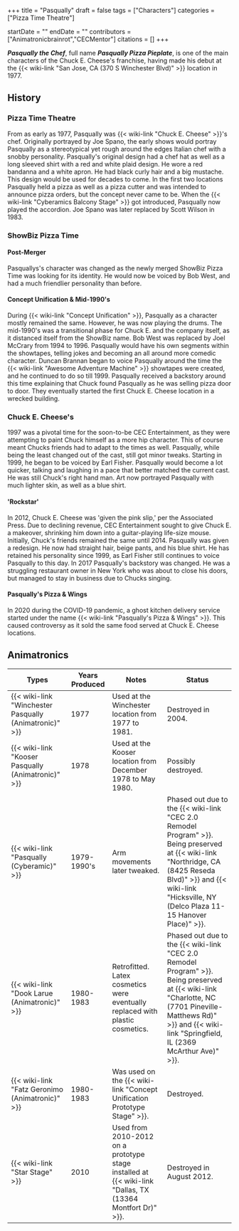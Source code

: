 +++
title = "Pasqually"
draft = false
tags = ["Characters"]
categories = ["Pizza Time Theatre"]


startDate = ""
endDate = ""
contributors = ["Animatronicbrainrot","CECMentor"]
citations = []
+++

***Pasqually the Chef***, full name ***Pasqually Pizza Pieplate***, is one of the main characters of the Chuck E. Cheese's franchise, having made his debut at the {{< wiki-link "San Jose, CA (370 S Winchester Blvd)" >}} location in 1977.

## History

### Pizza Time Theatre

From as early as 1977, Pasqually was {{< wiki-link "Chuck E. Cheese" >}}'s chef. Originally portrayed by Joe Spano, the early shows would portray Pasqually as a stereotypical yet rough around the edges Italian chef with a snobby personality. Pasqually's original design had a chef hat as well as a long sleeved shirt with a red and white plaid design. He wore a red bandanna and a white apron. He had black curly hair and a big mustache. This design would be used for decades to come. In the first two locations Pasqually held a pizza as well as a pizza cutter and was intended to announce pizza orders, but the concept never came to be. When the {{< wiki-link "Cyberamics Balcony Stage" >}} got introduced, Pasqually now played the accordion. Joe Spano was later replaced by Scott Wilson in 1983.

### ShowBiz Pizza Time

#### Post-Merger

Pasquallys's character was changed as the newly merged ShowBiz Pizza Time was looking for its identity. He would now be voiced by Bob West, and had a much friendlier personality than before.

#### Concept Unification &amp; Mid-1990's

During {{< wiki-link "Concept Unification" >}}, Pasqually as a character mostly remained the same. However, he was now playing the drums. The mid-1990's was a transitional phase for Chuck E. and the company itself, as it distanced itself from the ShowBiz name. Bob West was replaced by Joel McCrary from 1994 to 1996. Pasqually would have his own segments within the showtapes, telling jokes and becoming an all around more comedic character. Duncan Brannan began to voice Pasqually around the time the {{< wiki-link "Awesome Adventure Machine" >}} showtapes were created, and he continued to do so till 1999. Pasqually received a backstory around this time explaining that Chuck found Pasqually as he was selling pizza door to door. They eventually started the first Chuck E. Cheese location in a wrecked building.

### Chuck E. Cheese's

1997 was a pivotal time for the soon-to-be CEC Entertainment, as they were attempting to paint Chuck himself as a more hip character. This of course meant Chucks friends had to adapt to the times as well. Pasqually, while being the least changed out of the cast, still got minor tweaks. Starting in 1999, he began to be voiced by Earl Fisher. Pasqually would become a lot quicker, talking and laughing in a pace that better matched the current cast. He was still Chuck's right hand man. Art now portrayed Pasqually with much lighter skin, as well as a blue shirt.

#### 'Rockstar'

In 2012, Chuck E. Cheese was 'given the pink slip,' per the Associated Press. Due to declining revenue, CEC Entertainment sought to give Chuck E. a makeover, shrinking him down into a guitar-playing life-size mouse. Initially, Chuck's friends remained the same until 2014. Pasqually was given a redesign. He now had straight hair, beige pants, and his blue shirt. He has retained his personality since 1999, as Earl Fisher still continues to voice Pasqually to this day. In 2017 Pasqually's backstory was changed. He was a struggling restaurant owner in New York who was about to close his doors, but managed to stay in business due to Chucks singing.

#### Pasqually's Pizza &amp; Wings

In 2020 during the COVID-19 pandemic, a ghost kitchen delivery service started under the name {{< wiki-link "Pasqually's Pizza &amp; Wings" >}}. This caused controversy as it sold the same food served at Chuck E. Cheese locations.

## Animatronics

| Types                                                        | Years Produced | Notes                                                                                                           | Status                                                                                                                                                                                                                                  |
|--------------------------------------------------------------|----------------|-----------------------------------------------------------------------------------------------------------------|-----------------------------------------------------------------------------------------------------------------------------------------------------------------------------------------------------------------------------------------|
| {{< wiki-link "Winchester Pasqually (Animatronic)" >}} | 1977           | Used at the Winchester location from 1977 to 1981.                                                              | Destroyed in 2004.                                                                                                                                                                                                                      |
| {{< wiki-link "Kooser Pasqually (Animatronic)" >}}     | 1978           | Used at the Kooser location from December 1978 to May 1980.                                                     | Possibly destroyed.                                                                                                                                                                                                                     |
| {{< wiki-link "Pasqually (Cyberamic)" >}}              | 1979-1990's    | Arm movements later tweaked.                                                                                    | Phased out due to the {{< wiki-link "CEC 2.0 Remodel Program" >}}. Being preserved at {{< wiki-link "Northridge, CA (8425 Reseda Blvd)" >}} and {{< wiki-link "Hicksville, NY (Delco Plaza 11-15 Hanover Place)" >}}. |
| {{< wiki-link "Dook Larue (Animatronic)" >}}           | 1980-1983      | Retrofitted. Latex cosmetics were eventually replaced with plastic cosmetics.                                   | Phased out due to the {{< wiki-link "CEC 2.0 Remodel Program" >}}. Being preserved at {{< wiki-link "Charlotte, NC (7701 Pineville-Matthews Rd)" >}} and {{< wiki-link "Springfield, IL (2369 McArthur Ave)" >}}.     |
| {{< wiki-link "Fatz Geronimo (Animatronic)" >}}        | 1980-1983      | Was used on the {{< wiki-link "Concept Unification Prototype Stage" >}}.                                  | Destroyed.                                                                                                                                                                                                                              |
| {{< wiki-link "Star Stage" >}}                         | 2010           | Used from 2010-2012 on a prototype stage installed at {{< wiki-link "Dallas, TX (13364 Montfort Dr)" >}}. | Destroyed in August 2012.                                                                                                                                                                                                               |